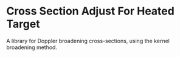 # Cross Section Adjust For Heated Target

A library for Doppler broadening cross-sections, using the kernel broadening method.
